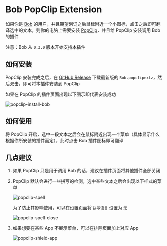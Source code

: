 # Bob PopClip Extension

如果你是 [Bob](https://github.com/ripperhe/Bob) 的用户，并且期望划词之后鼠标附近一个小图标，点击之后即可翻译选中的文本，则你的电脑上需要安装 [PopClip](https://pilotmoon.com/popclip/)，并且给 PopClip 安装调用 Bob 的插件

注意：Bob 从 `0.3.0` 版本开始支持本插件

## 如何安装

PopClip 安装完成之后，在 [GitHub Release](https://github.com/ripperhe/Bob-PopClip/releases) 下载最新版的 `Bob.popclipextz`，然后双击，即可将本插件安装到 PopClip

如果在 PopClip 的插件页面出现以下图示即代表安装成功

![popclip-install-bob](https://raw.githubusercontent.com/ripperhe/Resource/master/20200112/popclip-install-bob.png)

## 如何使用

将 PopClip 开启，选中一段文本之后会在鼠标附近出现一个菜单（具体显示什么根据你所安装的插件而定），此时点击 Bob 插件图标即可翻译

## 几点建议

1. 如果 PopClip 只是用于调用 Bob 的话，建议在插件页面将其他插件全部关闭
2. PopClip 默认会进行一些拼写的检测，选中某些文本之后会出现以下样式的菜单

	![popclip-spell](https://raw.githubusercontent.com/ripperhe/Resource/master/20200112/popclip-spell.png)
	
	为了防止其影响使用，可以在设置页面将 `拼写语言` 设置为 `无`
	
	![popclip-spell-close](https://raw.githubusercontent.com/ripperhe/Resource/master/20200112/popclip-spell-close.png)

3. 如果想要在某些 App 不展示菜单，可以在排除页面加上对应 App

	![popclip-shield-app](https://raw.githubusercontent.com/ripperhe/Resource/master/20200112/popclip-shield-app.png)